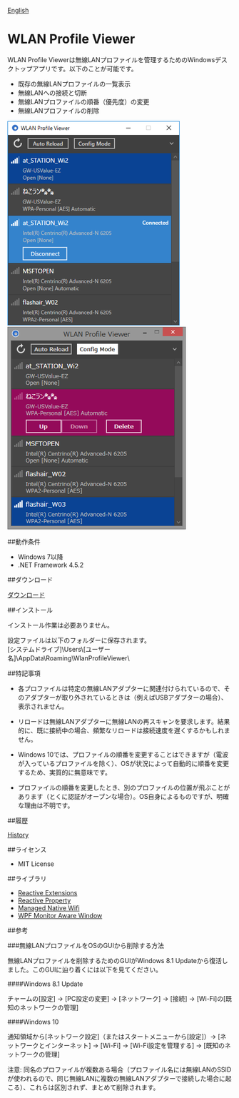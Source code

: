 ﻿[English](README.md)

WLAN Profile Viewer
===================

WLAN Profile Viewerは無線LANプロファイルを管理するためのWindowsデスクトップアプリです。以下のことが可能です。
 - 既存の無線LANプロファイルの一覧表示
 - 無線LANへの接続と切断
 - 無線LANプロファイルの順番（優先度）の変更
 - 無線LANプロファイルの削除

![Screenshot on Windows 10](Images/Screenshot_Win10.png)<br>
![Screenshot on Windows 8.1](Images/Screenshot_Win81.png)

##動作条件

 * Windows 7以降
 * .NET Framework 4.5.2

##ダウンロード

[ダウンロード](https://github.com/emoacht/WlanProfileViewer/releases/download/1.1.0/WlanProfileViewer110.zip)

##インストール

インストール作業は必要ありません。

設定ファイルは以下のフォルダーに保存されます。<br>
[システムドライブ]\Users\\[ユーザー名]\AppData\Roaming\WlanProfileViewer\

##特記事項

 - 各プロファイルは特定の無線LANアダプターに関連付けられているので、そのアダプターが取り外されているときは（例えばUSBアダプターの場合）、表示されません。

 - リロードは無線LANアダプターに無線LANの再スキャンを要求します。結果的に、既に接続中の場合、頻繁なリロードは接続速度を遅くするかもしれません。

 - Windows 10では、プロファイルの順番を変更することはできますが（電波が入っているプロファイルを除く）、OSが状況によって自動的に順番を変更するため、実質的に無意味です。

 - プロファイルの順番を変更したとき、別のプロファイルの位置が飛ぶことがあります（とくに認証がオープンな場合）。OS自身によるものですが、明確な理由は不明です。

##履歴

[History](History.md)

##ライセンス

 - MIT License

##ライブラリ

 - [Reactive Extensions][1]
 - [Reactive Property][2]
 - [Managed Native Wifi][3]
 - [WPF Monitor Aware Window][4]

[1]: https://github.com/Reactive-Extensions/Rx.NET
[2]: https://github.com/runceel/ReactiveProperty
[3]: https://github.com/emoacht/ManagedNativeWifi
[4]: https://github.com/emoacht/WpfMonitorAware

##参考

###無線LANプロファイルをOSのGUIから削除する方法

無線LANプロファイルを削除するためのGUIがWindows 8.1 Updateから復活しました。このGUIに辿り着くには以下を見てください。

####Windows 8.1 Update

チャームの[設定] &rarr; [PC設定の変更] &rarr; [ネットワーク] &rarr; [接続] &rarr; [Wi-Fi]の[既知のネットワークの管理]

####Windows 10

通知領域から[ネットワーク設定]（またはスタートメニューから[設定]）&rarr; [ネットワークとインターネット] &rarr; [Wi-Fi] &rarr; [Wi-Fi設定を管理する] &rarr; [既知のネットワークの管理]

注意: 同名のプロファイルが複数ある場合（プロファイル名には無線LANのSSIDが使われるので、同じ無線LANに複数の無線LANアダプターで接続した場合に起こる）、これらは区別されず、まとめて削除されます。
